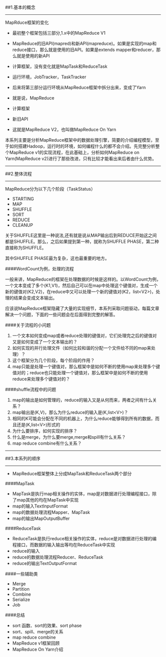 ##1.基本的概念
***

MapRduce框架的变化
* 最初整个框架包括三部分,1.x中的MapReduce V1
 * MapReduce的旧API(mapred)和新API(mapreduce)。如果是实现的map和reduce接口，那么就是使用的旧API。如果是extends mapper和reducer，那么就是使用的新API
 * 计算框架，没有变化就是MapTask和ReduceTask
 * 运行环境，JobTracker，TaskTracker

* 后来将第三部分运行环境从MapReduce框架中拆分出来，变成了Yarn
* 就是说，MapReduce
 * 计算框架
 * 新旧API
* 这就是MapReduce V2，也叫做MapReduce On Yarn

本系列主要是分析MapReduce框架中的数据处理引擎，简要的介绍编程模型，至于如何搭建Hadoop，运行时的环境，如何编程什么的都不会介绍。先完整分析整个MapReduce v1的实现流程，在此基础上，分析如何MapReduce on Yarn(MapReduce v2)进行了那些改进，只有比较才能看出来后者由什么优势。

***
##2.整体流程
***

MapReduce分为以下几个阶段（TaskStatus）
* STARTING
* MAP
* SHUFFLE
* SORT
* REDUCE
* CLEANUP

关于SHUFFLE这里是一种说法,还有就是说从MAP输出后到REDUCE开始这之间都是SHUFFLE。那么，之后如果提到第一种，就称为SHUFFLE PHASE，第二种直接称为SHUFFLE。

其中SHUFFLE PHASE最为复杂，这也最重要的地方。

####WordCount为例，处理的流程

一般来讲，MapReduce的框架在处理数据的时候是这样的。以WordCount为例，一个文本变成了多个(K1,V1)，然后自己可以在map中处理这个键值对，生成一个新的键值对(K2,V2)，在reduce中又可以处理一个新的键值对(K2，list&lt;V2>)，处理的结果会变成文本输出。

应该说MapReduce框架隐藏了大量的实现细节，本系列采取问题驱动，每篇文章解决一个问题，下面的一些问题会在后面得到完整的解答。

####关于流程的小问题

1. 一个文本如何变成map或者reduce处理的键值对，它们处理完之后的键值对又是如何变成了一个文本输出的？
2. 如何实现的并行处理文件（如何比较和谐的分配一个文件给不同的map来处理）？
3. 这个框架分为几个阶段，每个阶段的作用？
4. map只能是处理一个键值对，那么框架中是如何不断的使用map来处理多个键值对的；reduce也只能处理一个键值对，那么框架中是如何不断的使用reduce来处理多个键值对的？

####shuffle流程中的问题

1. map的输出是如何管理的，reduce的输入又是从何而来，两者之间有什么关系？
2. map输出是(K,V)，那么为什么reduce的输入是(K,list&lt;V>)？
3. 相同的K可能会分配在不同的机器上，为什么reduce能够得到所有的数据，而且还是(K,list&lt;V>)形式的
4. 为什么要排序，如何实现的排序？
5. 什么是merge，为什么要merge,merge和spill有什么关系？
6. map reduce combine有什么关系？

***
##3.本系列的顺序
***

* MapReduce框架整体上分成MapTask和ReduceTask两个部分

####MapTask
* MapTask是执行map相关操作的实体，map是对数据进行处理编程接口，除了map其他的均在MapTask中实现
* map的输入TextInputFormat
* map的数据处理流程Mapper、MapTask
* map的输出MapOutputBuffer

####ReduceTask
* ReduceTask是执行reduce相关操作的实体，reduce是对数据进行处理的编程接口，而数据的输入输出等均在ReduceTask中实现
* reduce的输入
* reduce的数据处理流程Reducer、ReduceTask
* reduce的输出TextOutputFormat

####一些辅助类
* Merge
* Partition
* Combine
* Serialize
* Job

####总结
* sort 函数、sort的效果、sort phase
* sort、spill、merge的关系
* map reduce combine
* MapReduce v1框架回顾
* MapReduce On Yarn介绍
